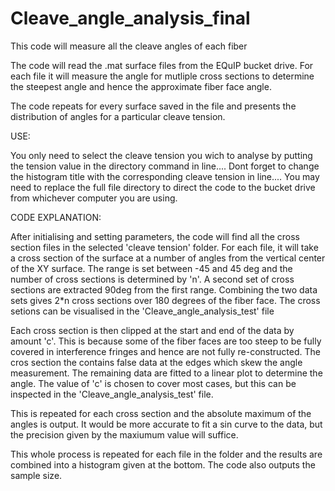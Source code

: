 # Cleave_angle_analysis_final
This code will measure all the cleave angles of each fiber 

The code will read the .mat surface files from the EQuIP bucket drive. For each file it will measure the angle for mutliple cross sections to determine the steepest angle and hence the approximate fiber face angle.

The code repeats for every surface saved in the file and presents the distribution of angles for a particular cleave tension.

USE:

You only need to select the cleave tension you wich to analyse by putting the tension value in the directory command in line.... Dont forget to change the histogram title with the corresponding cleave tension in line.... You may need to replace the full file directory to direct the code to the bucket drive from whichever computer you are using.

CODE EXPLANATION:

After initialising and setting parameters, the code will find all the cross section files in the selected 'cleave tension' folder. For each file, it will take a cross section of the surface at a number of angles from the vertical center of the XY surface. The range is set between -45 and 45 deg and the number of cross sections is determined by 'n'. A second set of cross sections are extracted 90deg from the first range. Combining the two data sets gives 2*n cross sections over 180 degrees of the fiber face. The cross setions can be visualised in the 'Cleave_angle_analysis_test' file

Each cross section is then clipped at the start and end of the data by amount 'c'. This is because some of the fiber faces are too steep to be fully covered in interference fringes and hence are not fully re-constructed. The cros section the contains false data at the edges which skew the angle measurement. The remaining data are fitted to a linear plot to determine the angle. The value of 'c' is chosen to cover most cases, but this can be inspected in the 'Cleave_angle_analysis_test' file.

This is repeated for each cross section and the absolute maximum of the angles is output. It would be more accurate to fit a sin curve to the data, but the precision given by the maxiumum value will suffice.

This whole process is repeated for each file in the folder and the results are combined into a histogram given at the bottom. The code also outputs the sample size.

